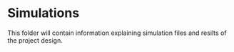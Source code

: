 # Simulations
This folder will contain information explaining simulation files and resilts of the project design.
